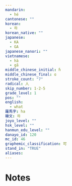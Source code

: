 ```yaml
---
mandarin:
  - hé
cantonese: ""
korean:
  - 하
korean_native: ""
japanese:
  - KA
  - GA
japanese_nanori: ""
vietnamese:
  - hà
  - gã
middle_chinese_initial: ɦ
middle_chinese_final: ɑ
stroke_count: "7"
radical: 人
skip_number: 1-2-5
grade_level: 1
pos: ""
english:
  - what
羅馬字: ha
韓文: 하
joyo_level: ""
hsk_level: ""
hanmun_edu_level: ""
danayo_id: 120
mc_id: 46
graphemic_classification: 可
stand_in: "TRUE"
aliases:
---
```


# Notes
